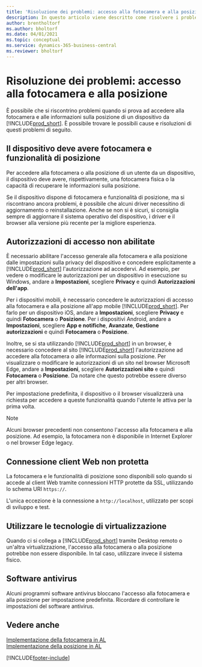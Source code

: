 ```yaml
---
title: 'Risoluzione dei problemi: accesso alla fotocamera e alla posizione'
description: In questo articolo viene descritto come risolvere i problemi relativi all'accesso alle informazioni sulla fotocamera e sulla posizione in Business Central.
author: brentholtorf
ms.author: bholtorf
ms.date: 04/01/2021
ms.topic: conceptual
ms.service: dynamics-365-business-central
ms.reviewer: bholtorf
---
```


# Risoluzione dei problemi: accesso alla fotocamera e alla posizione

È possibile che si riscontrino problemi quando si prova ad accedere alla fotocamera e alle informazioni sulla posizione di un dispositivo da [!INCLUDE[prod_short](includes/prod_short.md)]. È possibile trovare le possibili cause e risoluzioni di questi problemi di seguito.

## Il dispositivo deve avere fotocamera e funzionalità di posizione

Per accedere alla fotocamera o alla posizione di un utente da un dispositivo, il dispositivo deve avere, rispettivamente, una fotocamera fisica o la capacità di recuperare le informazioni sulla posizione.

Se il dispositivo dispone di fotocamera e funzionalità di posizione, ma si riscontrano ancora problemi, è possibile che alcuni driver necessitino di aggiornamento o reinstallazione. Anche se non si è sicuri, si consiglia sempre di aggiornare il sistema operativo del dispositivo, i driver e il browser alla versione più recente per la migliore esperienza.

## Autorizzazioni di accesso non abilitate

È necessario abilitare l'accesso generale alla fotocamera e alla posizione dalle impostazioni sulla privacy del dispositivo e concedere esplicitamente a [!INCLUDE[prod_short](includes/prod_short.md)] l'autorizzazione ad accedervi. Ad esempio, per vedere o modificare le autorizzazioni per un dispositivo in esecuzione su Windows, andare a **Impostazioni**, scegliere **Privacy** e quindi **Autorizzazioni dell'app**. 

Per i dispositivi mobili, è necessario concedere le autorizzazioni di accesso alla fotocamera e alla posizione all'app mobile [!INCLUDE[prod_short](includes/prod_short.md)]. Per farlo per un dispositivo iOS, andare a **Impostazioni**, scegliere **Privacy** e quindi **Fotocamera** o **Posizione**. Per i dispositivi Android, andare a **Impostazioni**, scegliere **App e notifiche**, **Avanzate**, **Gestione autorizzazioni** e quindi **Fotocamera** o **Posizione**.

Inoltre, se si sta utilizzando [!INCLUDE[prod_short](includes/prod_short.md)] in un browser, è necessario concedere al sito [!INCLUDE[prod_short](includes/prod_short.md)] l'autorizzazione ad accedere alla fotocamera o alle informazioni sulla posizione. Per visualizzare o modificare le autorizzazioni di un sito nel browser Microsoft Edge, andare a **Impostazioni**, scegliere **Autorizzazioni sito** e quindi **Fotocamera** o **Posizione**. Da notare che questo potrebbe essere diverso per altri browser.

Per impostazione predefinita, il dispositivo o il browser visualizzerà una richiesta per accedere a queste funzionalità quando l'utente le attiva per la prima volta.

> [!NOTE]  
> Alcuni browser precedenti non consentono l'accesso alla fotocamera e alla posizione. Ad esempio, la fotocamera non è disponibile in Internet Explorer o nel browser Edge legacy.

## Connessione client Web non protetta

La fotocamera e le funzionalità di posizione sono disponibili solo quando si accede al client Web tramite connessioni HTTP protette da SSL, utilizzando lo schema URI `https://`. 

L'unica eccezione è la connessione a `http://localhost`, utilizzato per scopi di sviluppo e test.


## Utilizzare le tecnologie di virtualizzazione

Quando ci si collega a [!INCLUDE[prod_short](includes/prod_short.md)] tramite Desktop remoto o un'altra virtualizzazione, l'accesso alla fotocamera o alla posizione potrebbe non essere disponibile. In tal caso, utilizzare invece il sistema fisico.

## Software antivirus
Alcuni programmi software antivirus bloccano l'accesso alla fotocamera e alla posizione per impostazione predefinita. Ricordare di controllare le impostazioni del software antivirus.

## Vedere anche
[Implementazione della fotocamera in AL](/dynamics365/business-central/dev-itpro/developer/devenv-implement-camera-al)  
[Implementazione della posizione in AL](/dynamics365/business-central/dev-itpro/developer/devenv-implement-location-al)


[!INCLUDE[footer-include](includes/footer-banner.md)]